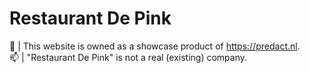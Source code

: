 # Restaurant De Pink

📂  | This website is owned as a showcase product of https://predact.nl. <br>
📫  | "Restaurant De Pink" is not a real (existing) company.


